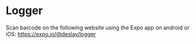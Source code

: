 # Logger

Scan barcode on the following website using the Expo app on android or iOS:
https://expo.io/@deslay/logger
